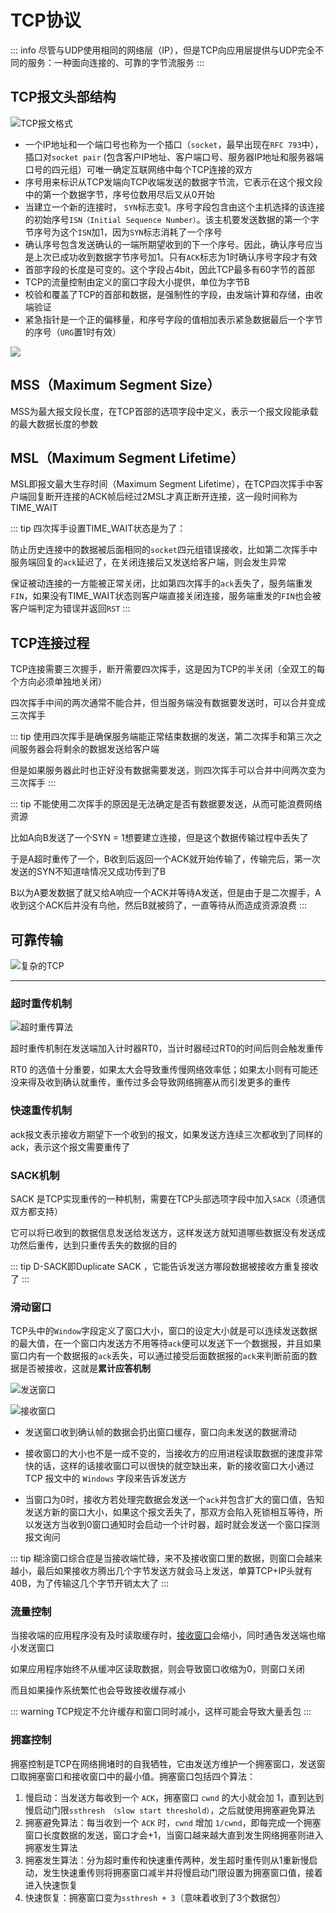 # TCP协议

::: info
尽管与UDP使用相同的网络层（IP），但是TCP向应用层提供与UDP完全不同的服务：一种面向连接的、可靠的字节流服务
:::

## TCP报文头部结构

![TCP报文格式](https://image-host.pages.dev/learn/2024_09_20_202409201733769.png)

- 一个IP地址和一个端口号也称为一个插口（`socket`，最早出现在`RFC 793`中），插口对`socket pair` (包含客户IP地址、客户端口号、服务器IP地址和服务器端口号的四元组）可唯一确定互联网络中每个TCP连接的双方
- 序号用来标识从TCP发端向TCP收端发送的数据字节流，它表示在这个报文段中的第一个数据字节，序号位数用尽后又从0开始
- 当建立一个新的连接时， `SYN`标志变1。序号字段包含由这个主机选择的该连接的初始序号`ISN（Initial Sequence Number）`。该主机要发送数据的第一个字节序号为这个`ISN`加1，因为`SYN`标志消耗了一个序号
- 确认序号包含发送确认的一端所期望收到的下一个序号。因此，确认序号应当是上次已成功收到数据字节序号加1。只有`ACK`标志为1时确认序号字段才有效
- 首部字段的长度是可变的。这个字段占4bit，因此TCP最多有60字节的首部
- TCP的流量控制由定义的窗口字段大小提供，单位为字节B
- 校验和覆盖了TCP的首部和数据，是强制性的字段，由发端计算和存储，由收端验证
- 紧急指针是一个正的偏移量，和序号字段的值相加表示紧急数据最后一个字节的序号（`URG`置1时有效）

![](https://image-host.pages.dev/learn/2024_09_20_202409201746495.png)

## MSS（Maximum Segment Size）

MSS为最大报文段长度，在TCP首部的选项字段中定义，表示一个报文段能承载的最大数据长度的参数

## MSL（Maximum Segment Lifetime）

MSL即报文最大生存时间（Maximum Segment Lifetime），在TCP四次挥手中客户端回复断开连接的ACK帧后经过2MSL才真正断开连接，这一段时间称为TIME_WAIT

::: tip
四次挥手设置TIME_WAIT状态是为了：

防止历史连接中的数据被后面相同的`socket`四元组错误接收，比如第二次挥手中服务端回复的`ack`延迟了，在关闭连接后又发送给客户端，则会发生异常

保证被动连接的一方能被正常关闭，比如第四次挥手的`ack`丢失了，服务端重发`FIN`，如果没有TIME_WAIT状态则客户端直接关闭连接，服务端重发的`FIN`也会被客户端判定为错误并返回`RST`
:::

## TCP连接过程

TCP连接需要三次握手，断开需要四次挥手，这是因为TCP的半关闭（全双工的每个方向必须单独地关闭）

四次挥手中间的两次通常不能合并，但当服务端没有数据要发送时，可以合并变成三次挥手

::: tip
使用四次挥手是确保服务端能正常结束数据的发送，第二次挥手和第三次之间服务器会将剩余的数据发送给客户端

但是如果服务器此时也正好没有数据需要发送，则四次挥手可以合并中间两次变为三次挥手
:::

::: tip
不能使用二次挥手的原因是无法确定是否有数据要发送，从而可能浪费网络资源

比如A向B发送了一个SYN = 1想要建立连接，但是这个数据传输过程中丢失了

于是A超时重传了一个，B收到后返回一个ACK就开始传输了，传输完后，第一次发送的SYN不知道啥情况又成功传到了B

B以为A要发数据了就又给A响应一个ACK并等待A发送，但是由于是二次握手，A收到这个ACK后并没有鸟他，然后B就被鸽了，一直等待从而造成资源浪费
:::

## 可靠传输

![复杂的TCP](https://image-host.pages.dev/learn/2024_09_20_202409201759298.png)

---

### 超时重传机制

![超时重传算法](https://image-host.pages.dev/learn/2024_09_20_202409201801426.png)

超时重传机制在发送端加入计时器RT0，当计时器经过RT0的时间后则会触发重传

RT0 的选值十分重要，如果太大会导致重传慢网络效率低；如果太小则有可能还没来得及收到确认就重传，重传过多会导致网络拥塞从而引发更多的重传

### 快速重传机制

ack报文表示接收方期望下一个收到的报文，如果发送方连续三次都收到了同样的ack，表示这个报文需要重传了

### SACK机制

SACK 是TCP实现重传的一种机制，需要在TCP头部选项字段中加入`SACK`（须通信双方都支持）

它可以将已收到的数据信息发送给发送方，这样发送方就知道哪些数据没有发送成功然后重传，达到只重传丢失的数据的目的

::: tip
D-SACK即Duplicate SACK ，它能告诉发送方哪段数据被接收方重复接收了
:::

### 滑动窗口

TCP头中的`Window`字段定义了窗口大小，窗口的设定大小就是可以连续发送数据的最大值，在一个窗口内发送方不用等待`ack`便可以发送下一个数据报，并且如果窗口内有一个数据报的`ack`丢失，可以通过接受后面数据报的`ack`来判断前面的数据是否被接收，这就是**累计应答机制**

![发送窗口](https://image-host.pages.dev/learn/2024_09_20_202409201807977.png)

![接收窗口](https://image-host.pages.dev/learn/2024_09_20_202409201807148.png)

- 发送窗口收到确认帧的数据会扔出窗口缓存，窗口向未发送的数据滑动

- 接收窗口的大小也不是一成不变的，当接收方的应用进程读取数据的速度非常快的话，这样的话接收窗口可以很快的就空缺出来，新的接收窗口大小通过 TCP 报文中的 `Windows` 字段来告诉发送方

- 当窗口为0时，接收方若处理完数据会发送一个`ack`并包含扩大的窗口值，告知发送方新的窗口大小，如果这个报文丢失了，那双方会陷入死锁相互等待，所以发送方当收到0窗口通知时会启动一个计时器，超时就会发送一个窗口探测报文询问

::: tip
糊涂窗口综合症是当接收端忙碌，来不及接收窗口里的数据，则窗口会越来越小，最后如果接收方腾出几个字节发送方就会马上发送，单算TCP+IP头就有40B，为了传输这几个字节开销太大了
:::

### 流量控制

当接收端的应用程序没有及时读取缓存时，[接收窗口](#滑动窗口)会缩小，同时通告发送端也缩小发送窗口

如果应用程序始终不从缓冲区读取数据，则会导致窗口收缩为0，则窗口关闭

而且如果操作系统繁忙也会导致接收缓存减小

::: warning
TCP规定不允许缓存和窗口同时减小，这样可能会导致大量丢包
:::

### 拥塞控制

拥塞控制是TCP在网络拥堵时的自我牺牲，它由发送方维护一个拥塞窗口，发送窗口取拥塞窗口和接收窗口中的最小值。拥塞窗口包括四个算法：

1. 慢启动：当发送方每收到一个 `ACK`，拥塞窗口 `cwnd` 的大小就会加 1，直到达到慢启动门限`ssthresh （slow start threshold）`，之后就使用拥塞避免算法
2. 拥塞避免算法：每当收到一个 `ACK` 时，`cwnd` 增加 `1/cwnd`，即每完成一个拥塞窗口长度数据的发送，窗口才会+1，当窗口越来越大直到发生网络拥塞则进入拥塞发生算法
3. 拥塞发生算法：分为超时重传和快速重传两种，发生超时重传则从1重新慢启动，发生快速重传则将拥塞窗口减半并将慢启动门限设置为拥塞窗口值，接着进入快速恢复
4. 快速恢复：拥塞窗口变为`ssthresh + 3`（意味着收到了3个数据包）